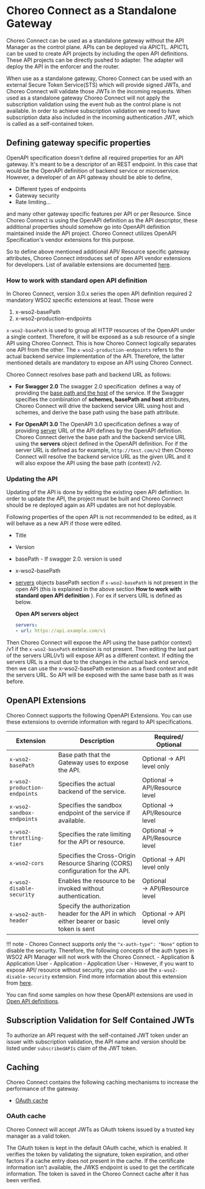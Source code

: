 # Choreo Connect as a Standalone Gateway

Choreo Connect can be used as a standalone gateway without the API Manager as the control plane. APIs can be deployed via
APICTL. APICTL can be used to create API projects by including the open API definitions. These API projects can be directly pushed to adapter. The adapter will deploy the API in the enforcer and the router.

When use as a standalone gateway, Choreo Connect can be used with an external Secure Token Service(STS)
which will provide signed JWTs, and Choreo Connect will validate those JWTs in the incoming requests. When used as a standalone gateway Choreo Connect
will not apply the subscription validation using the event hub as the control plane is not available. In order to achieve subscription
validation we need to have subscription data also included in the incoming authentication JWT, which is called as a
self-contained token.

## Defining gateway specific properties

OpenAPI specification doesn't define all required properties for an API gateway. It's meant to be a descriptor of an REST endpoint.
In this case that would be the OpenAPI definition of backend service or microservice. However, a developer of an API gateway should be able to define,

- Different types of endpoints
- Gateway security
- Rate limiting...

and many other gateway specific features per API or per Resource.
Since Choreo Connect is using the OpenAPI definition as the API descriptor, these additional properties should somehow go into OpenAPI definition maintained inside the API project. Choreo Connect utilizes OpenAPI Specification's vendor extensions for this purpose.

So to define above mentioned additional API/ Resource specific gateway attributes, Choreo Connect introduces set of open API vendor extensions for developers.
List of available extensions are documented [here]({{base_path}}/deploy-and-publish/deploy-on-gateway/choreo-connect/concepts/as-a-standalone-gateway/#openapi-extensions). 

### How to work with standard open API definition

In Choreo Connect, version 3.0.x series the open API definition required 2 mandatory WSO2 specific extensions at least. Those were

1. x-wso2-basePath
2. x-wso2-production-endpoints

`x-wso2-basePath` is used to group all HTTP resources of the OpenAPI under a single context. Therefore, it will be exposed as a sub resource of a single API using Choreo Connect. This is how Choreo Connect logically separates one API from the other. The `x-wso2-production-endpoints` refers to the actual backend service implementation of the API. Therefore, the latter mentioned details are mandatory to expose an API using Choreo Connect.

Choreo Connect resolves base path and backend URL as follows:

- **For Swagger 2.0**
    The swagger 2.0 specification  defines a way of providing the [base path and the host](https://swagger.io/docs/specification/2-0/api-host-and-base-path/) of the service. If the Swagger specifies the combination of **schemes, basePath and host** attributes, Choreo Connect will drive the backend service URL using host and schemes, and derive the base path using the base path attribute.

- **For OpenAPI 3.0**
    The OpenAPI 3.0 specification defines a way of providing [server](https://swagger.io/docs/specification/api-host-and-base-path/) URL of the API defines by the OpenAPI definition. Choreo Connect derive the base path and the backend service URL using the **servers** object defined in the OpenAPI definition.
    For if the server URL is defined as for example, `http://test.com/v2` then Choreo Connect will resolve the backend service URL as the given URL and it will also expose the API using the base path (context) /v2.

### Updating the API

Updating of the API is done by editing the existing open API definition. In order to update the API, the project must be built and Choreo Connect should be re deployed again as API updates are not hot deployable.

Following properties of the open API is not recommended to be edited, as it will behave as a new API if those were edited.

- Title
- Version
- basePath - If swagger 2.0. version is used
- x-wso2-basePath
- [servers](https://swagger.io/docs/specification/api-host-and-base-path/) objects basePath section if `x-wso2-basePath` is not present in the open API (this is explained in the above section **How to work with standard open API definition** ).
    For ex if servers URL is defined as below.

    **Open API servers object**

    ``` yml
    servers:
    - url: https://api.example.com/v1 
    ```

 Then Choreo Connect will expose the API using the base path(or context) /v1 if the `x-wso2-basePath` extension is not present. Then editing the last part of the servers URL(/v1) will expose API as a different context.
 If editing the servers URL is a must due to the changes in the actual back end service, then we can use the x-wso2-basePath extension as a fixed context and edit the servers URL. So API will be exposed with the same base bath as it was before.

## OpenAPI Extensions
  
Choreo Connect supports the following OpenAPI Extensions. You can use these extensions to override information with regard to API specifications.
  
   | Extension                         | Description                                                                                                            | Required/ Optional             |
   |-----------------------------------|------------------------------------------------------------------------------------------------------------------------|--------------------------------|
   | `x-wso2-basePath`                 | Base path that the Gateway uses to expose the API.                                                                            | Optional → API level only      |
   | `x-wso2-production-endpoints`     | Specifies the actual backend of the service.                                                                           | Optional → API/Resource level  |
   | `x-wso2-sandbox-endpoints`        | Specifies the sandbox endpoint of the service if available.                                                            | Optional → API/Resource level  |
   | `x-wso2-throttling-tier`          | Specifies the rate limiting for the API or resource.                                                                  | Optional → API/Resource level  |-->
   | `x-wso2-cors`                     | Specifies the Cross-Origin Resource Sharing (CORS) configuration for the API.                                          | Optional → API level only      |
   | `x-wso2-disable-security`         | Enables the resource to be invoked without authentication.                                                             | Optional → API/Resource level  |
   | `x-wso2-auth-header`              | Specify the authorization header for the API in which either bearer or basic token is sent                             | Optional → API level only  |

!!! note
    -  Choreo Connect supports only  the `"x-auth-type": "None"` option to disable the security. Therefore, the following concepts of the auth types in WSO2 API Manager will not work with the Choreo Connect.
        -   Application & Application User
        -   Application
        -   Application User
    -   However, if you want to expose API/ resource without security, you can also use the `x-wso2-disable-security` extension. Find more information about this extension from [here]({{base_path}}/deploy-and-publish/deploy-on-gateway/choreo-connect/security/api-authentication/disabling-security/#disabling-security).

   You can find some samples on how these OpenAPI extensions are used in [Open API definitions](https://github.com/wso2/product-microgateway/blob/master/samples/).

## Subscription Validation for Self Contained JWTs

To authorize an API request with the self-contained JWT token under an issuer with subscription validation, the API name and version should be listed under `subscribedAPIs` claim of the JWT token.

## Caching

Choreo Connect contains the following caching mechanisms to increase the performance of the gateway.

- [OAuth cache](#oauth-cache)

### OAuth cache

Choreo Connect will accept JWTs as OAuth tokens issued by a trusted key manager as a valid token.

The OAuth token is kept in the default OAuth cache, which is enabled. It verifies the token by validating the signature, token expiration, and other factors if a cache entry does not present in the cache. If the certificate information isn't available, the JWKS endpoint is used to get the certificate information. The token is saved in the Choreo Connect cache after it has been verified.



